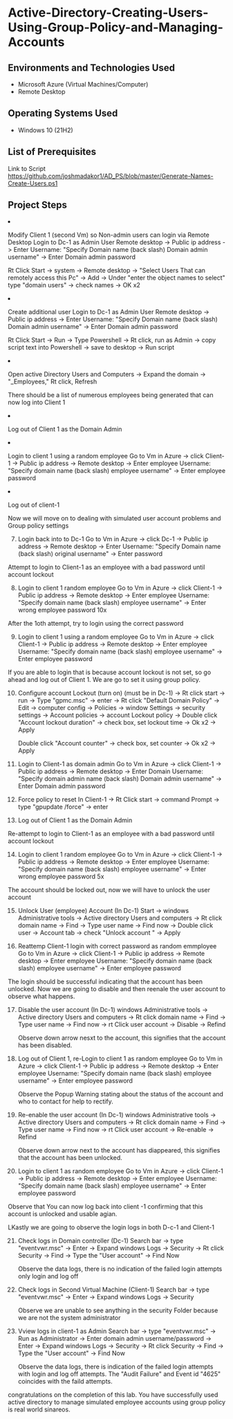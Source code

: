# Active-Directory-Creating-Users-Using-Group-Policy-and-Managing-Accounts

<h2>Environments and Technologies Used</h2>

- Microsoft Azure (Virtual Machines/Computer)
- Remote Desktop

<h2>Operating Systems Used </h2>

- Windows 10</b> (21H2)

<h2>List of Prerequisites</h2>

Link to Script https://github.com/joshmadakor1/AD_PS/blob/master/Generate-Names-Create-Users.ps1

<h2>Project Steps</h2

1. Modify Client 1 (second Vm) so Non-admin users can login via Remote Desktop
   Login to Dc-1 as Admin User 
   Remote desktop -> Public ip address -> Enter Username: "Specify Domain name (back slash) Domain admin username" -> Enter Domain admin password

   Rt Click Start -> system -> Remote desktop -> "Select Users That can remotely access this Pc" -> Add -> Under "enter the object names to select" type "domain users" -> check names -> OK x2
   
2. Create additional user
   Login to Dc-1 as Admin User 
   Remote desktop -> Public ip address -> Enter Username: "Specify Domain name (back slash) Domain admin username" -> Enter Domain admin password

    Rt Click Start -> Run -> Type Powershell -> Rt click, run as Admin -> copy script text into Powershell -> save to desktop -> Run script
   
3. Open active Directory Users and Computers -> Expand the domain -> "_Employees," Rt click, Refresh

   There should be a list of numerous employees being generated that can now log into Client 1

4. Log out of Client 1 as the Domain Admin
   
5. Login to client 1 using a random employee
    Go to Vm in Azure -> click Client-1 -> Public ip address -> Remote desktop -> Enter employee Username: "Specify domain name (back slash) employee username" -> Enter employee password
   
6. Log out of client-1

Now  we will move on to dealing with simulated user account problems and Group policy settings

7. Login back into to Dc-1
   Go to Vm in Azure -> click Dc-1 -> Public ip address -> Remote desktop -> Enter Username: "Specify Domain name (back slash) original username" -> Enter password
   
Attempt to  login to Client-1 as an employee with a bad password until account lockout

8. Login to client 1 random employee
    Go to Vm in Azure -> click Client-1 -> Public ip address -> Remote desktop -> Enter employee Username: "Specify domain name (back slash) employee username" -> Enter wrong  employee password 10x

After the 1oth attempt, try to login using the correct password

9. Login to client 1 using a random employee
    Go to Vm in Azure -> click Client-1 -> Public ip address -> Remote desktop -> Enter employee Username: "Specify domain name (back slash) employee username" -> Enter employee password

If you are able to login that is because account lockout is not set, so go ahead and log out of Client 1. We are go to set it using group policy.

10. Configure account Lockout (turn on)
    (must be in Dc-1) -> Rt click start -> run -> Type  "gpmc.msc" -> enter -> Rt click  "Default Domain Policy" -> Edit -> computer config ->  Policies -> window Settings -> security settings -> Account policies -> account Lockout policy -> Double click "Account lockout duration" -> check box, set 
    lockout time -> Ok x2 -> Apply

     Double click "Account counter" -> check box, set counter -> Ok x2 -> Apply

11. Login to Client-1 as domain admin
    Go to Vm in Azure -> click Client-1 -> Public ip address -> Remote desktop -> Enter Domain Username: "Specify domain admin name (back slash) Domain admin username" -> Enter Domain admin password

12. Force policy to reset
    In Client-1 -> Rt Click start -> command Prompt -> type "gpupdate /force" -> enter

13. Log out of Client 1 as the Domain Admin

Re-attempt to login to Client-1 as an employee with a bad password until account lockout

14. Login to client 1 random employee
    Go to Vm in Azure -> click Client-1 -> Public ip address -> Remote desktop -> Enter employee Username: "Specify domain name (back slash) employee username" -> Enter wrong employee password 5x

The account should be locked out, now we will have to unlock the user account

15. Unlock User (employee) Account (In Dc-1)
    Start -> windows Administrative tools -> Active directory Users and computers -> Rt click domain name -> Find -> Type user name -> Find now -> Double click user -> Account tab -> check "Unlock account " -> Apply

16. Reattemp Client-1 login with correct password as random emmployee
    Go to Vm in Azure -> click Client-1 -> Public ip address -> Remote desktop -> Enter employee Username: "Specify domain name (back slash) employee username" -> Enter employee password
    
The login should be successful indicating that the account has been unlocked. Now we are going to disable and then reenale the user account to observe what happens.

17. Disable the user account (In Dc-1)
    windows Administrative tools -> Active directory Users and computers -> Rt click domain name -> Find -> Type user name -> Find now -> rt Click user account -> Disable -> Refind

    Observe down arrow nesxt to the account, this signifies that the account has been disabled.

18. Log out of Client 1, re-Login to client 1 as random employee
    Go to Vm in Azure -> click Client-1 -> Public ip address -> Remote desktop -> Enter employee Username: "Specify domain name (back slash) employee username" -> Enter employee password

    Observe the Popup Warning stating about the status of the account and who to contact for help to rectify.

19. Re-enable the user account (In Dc-1)
    windows Administrative tools -> Active directory Users and computers -> Rt click domain name -> Find -> Type user name -> Find now -> rt Click user account -> Re-enable -> Refind

    Observe down arrow next to the account has diappeared, this signifies that the account has been unlocked.

20. Login to client 1 as random employee
    Go to Vm in Azure -> click Client-1 -> Public ip address -> Remote desktop -> Enter employee Username: "Specify domain name (back slash) employee username" -> Enter employee password

   Observe that You can now log back into client -1 confirming that this account is unlocked and usable agian.

LKastly we are going to observe the login logs in both D-c-1 and Client-1

21. Check logs in Domain controller (Dc-1)
    Search bar -> type "eventvwr.msc" -> Enter -> Expand windows Logs -> Security -> Rt click Security -> Find -> Type the "User account" -> Find Now

    Observe  the data logs, there is no indication of the failed login attempts only login and log off

22. Check logs in Second Virtual Machine (Client-1)
    Search bar -> type "eventvwr.msc" -> Enter -> Expand windows Logs -> Security 

    Observe we are unable to see anything in the security Folder because we  are not the system administrator

23. Vview logs in client-1 as Admin
     Search bar -> type "eventvwr.msc" -> Run as Administrator -> Enter domain admin username/password -> Enter -> Expand windows Logs -> Security -> Rt click Security -> Find -> Type the "User account" -> Find Now

    Observe  the data logs, there is indication of the failed login attempts with login and log off attempts. The "Audit Failure" and Event id "4625" coincides with the faild attempts.


congratulations on the completion of this lab. You have successfully used active directory to manage simulated employee accounts using group policy is real world sinareos. 
